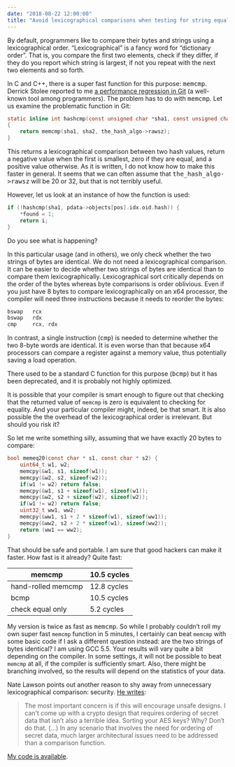 ```yaml
---
date: "2018-08-22 12:00:00"
title: "Avoid lexicographical comparisons when testing for string equality?"
---
```




By default, programmers like to compare their bytes and strings using a lexicographical order. &ldquo;Lexicographical&rdquo; is a fancy word for &ldquo;dictionary order&rdquo;. That is, you compare the first two elements, check if they differ, if they do you report which string is largest, if not you repeat with the next two elements and so forth.

In C and C++, there is a super fast function for this purpose: <tt>memcmp</tt>. Derrick Stolee reported to me [a performance regression in Git](https://public-inbox.org/git/20180821212923.GB24431@sigill.intra.peff.net/T/#u) (a well-known tool among programmers). The problem has to do with <tt>memcmp</tt>.
Let us examine the problematic function in Git:
```C
static inline int hashcmp(const unsigned char *sha1, const unsigned char *sha2)
{
	return memcmp(sha1, sha2, the_hash_algo->rawsz);
}
```


This returns a lexicographical comparison between two hash values, return a negative value when the first is smallest, zero if they are equal, and a positive value otherwise. As it is written, I do not know how to make this faster in general. It seems that we can often assume that <tt>the_hash_algo-&gt;rawsz</tt> will be 20 or 32, but that is not terribly useful.

However, let us look at an instance of how the function is used:
```C
if (!hashcmp(sha1, pdata->objects[pos].idx.oid.hash)) {
	*found = 1;
	return i;
}
```


Do you see what is happening?

In this particular usage (and in others), we only check whether the two strings of bytes are identical. We do not need a lexicographical comparison.
It can be easier to decide whether two strings of bytes are identical than to compare them lexicographically. Lexicographical sort critically depends on the order of the bytes whereas byte comparisons is order oblivious. Even if you just have 8 bytes to compare lexicographically on an x64 processor, the compiler will need three instructions because it needs to reorder the bytes:
```C
bswap   rcx
bswap   rdx
cmp     rcx, rdx
```


In contrast, a single instruction (<tt>cmp</tt>) is needed to determine whether the two 8-byte words are identical. It is even worse than that because x64 processors can compare a register against a memory value, thus potentially saving a load operation.

There used to be a standard C function for this purpose (<tt>bcmp</tt>) but it has been deprecated, and it is probably not highly optimized.

It is possible that your compiler is smart enough to figure out that checking that the returned value of `memcmp` is zero is equivalent to checking for equality. And your particular compiler might, indeed, be that smart. It is also possible the the overhead of the lexicographical order is irrelevant. But should you risk it?

So let me write something silly, assuming that we have exactly 20 bytes to compare:
```C
bool memeq20(const char * s1, const char * s2) {
    uint64_t w1, w2;
    memcpy(&w1, s1, sizeof(w1));
    memcpy(&w2, s2, sizeof(w2));
    if(w1 != w2) return false;
    memcpy(&w1, s1 + sizeof(w1), sizeof(w1));
    memcpy(&w2, s2 + sizeof(w2), sizeof(w2));
    if(w1 != w2) return false;
    uint32_t ww1, ww2;
    memcpy(&ww1, s1 + 2 * sizeof(w1), sizeof(ww1));
    memcpy(&ww2, s2 + 2 * sizeof(w1), sizeof(ww2));
    return (ww1 == ww2);
}
```


That should be safe and portable. I am sure that good hackers can make it faster.
How fast is it already? Quite fast:

memcmp                   |10.5 cycles              |
-------------------------|-------------------------|
hand-rolled memcmp       |12.8 cycles              |
bcmp                     |10.5 cycles              |
check equal only         |5.2 cycles               |


My version is twice as fast as <tt>memcmp</tt>. So while I probably couldn&rsquo;t roll my own super fast `memcmp` function in 5 minutes, I certainly can beat `memcmp` with some basic code if I ask a different question instead: are the two strings of bytes identical?
I am using GCC 5.5. Your results will vary quite a bit depending on the compiler. In some settings, it will not be possible to beat `memcmp` at all, if the compiler is sufficiently smart. Also, there might be branching involved, so the results will depend on the statistics of your data.

Nate Lawson points out another reason to shy away from unnecessary lexicographical comparison: security. [He writes](https://rdist.root.org/2014/06/24/timing-safe-memcmp-and-api-parity/):

> The most important concern is if this will encourage unsafe designs. I can&rsquo;t come up with a crypto design that requires ordering of secret data that isn&rsquo;t also a terrible idea. Sorting your AES keys? Why? Don&rsquo;t do that. (&hellip;) In any scenario that involves the need for ordering of secret data, much larger architectural issues need to be addressed than a comparison function.


[My code is available](https://github.com/lemire/Code-used-on-Daniel-Lemire-s-blog/tree/master/2018/08/22).


